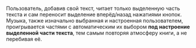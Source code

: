 Пользователь, добавив свой текст, читает только выделенную часть текста и сам переносит выделение вперёд/назад нажатиями кнопок. Музыка, также изначально выбранная и настроенная пользователем, проигрывается частями с автоматическим их выбором **под настроение выделенной части текста**, тем самым повторяя атмосферу книги, а не перебивая её.
